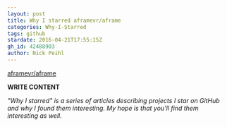 ```yaml
---
layout: post
title: Why I starred aframevr/aframe
categories: Why-I-Starred
tags: github
stardate: 2016-04-21T17:55:15Z
gh_id: 42488903
author: Nick Peihl
---
```


[aframevr/aframe](https://github.com/aframevr/aframe)

**WRITE CONTENT**

*"Why I starred" is a series of articles describing projects I star on GitHub and why I found them interesting. My hope is that you'll find them interesting as well.*

